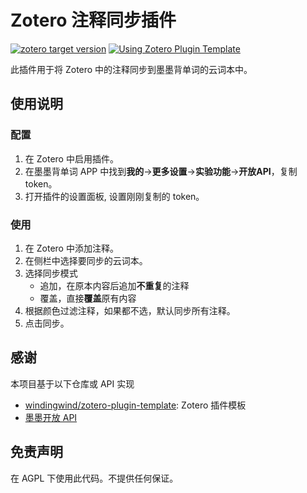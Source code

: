 # Zotero 注释同步插件

[![zotero target version](https://img.shields.io/badge/Zotero-7-green?style=flat-square&logo=zotero&logoColor=CC2936)](https://www.zotero.org)
[![Using Zotero Plugin Template](https://img.shields.io/badge/Using-Zotero%20Plugin%20Template-blue?style=flat-square&logo=github)](https://github.com/windingwind/zotero-plugin-template)

此插件用于将 Zotero 中的注释同步到墨墨背单词的云词本中。

## 使用说明

### 配置

1. 在 Zotero 中启用插件。
2. 在墨墨背单词 APP 中找到**我的**->**更多设置**->**实验功能**->**开放API**，复制 token。
3. 打开插件的设置面板, 设置刚刚复制的 token。

### 使用

1. 在 Zotero 中添加注释。
2. 在侧栏中选择要同步的云词本。
3. 选择同步模式
   - 追加，在原本内容后追加**不重复**的注释
   - 覆盖，直接**覆盖**原有内容
4. 根据颜色过滤注释，如果都不选，默认同步所有注释。
5. 点击同步。

## 感谢

本项目基于以下仓库或 API 实现

- [windingwind/zotero-plugin-template](https://github.com/windingwind/zotero-plugin-template): Zotero 插件模板
- [墨墨开放 API](https://open.maimemo.com/#/)

## 免责声明

在 AGPL 下使用此代码。不提供任何保证。



